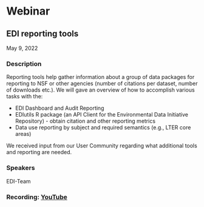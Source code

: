 # Webinar

## EDI reporting tools

May 9, 2022

### Description

Reporting tools help gather information about a group of data packages for reporting to NSF or other agencies (number of citations per dataset, number of downloads etc.). We will gave an overview of how to accomplish various tasks with the:

 - EDI Dashboard and Audit Reporting
 - EDIutils R package (an API Client for the Environmental Data Initiative 
   Repository) - obtain citation and other reporting metrics
 - Data use reporting by subject and required semantics (e.g., LTER core areas)

We received input from our User Community regarding what additional tools and reporting are needed.

### Speakers

EDI-Team

### Recording: [YouTube](https://youtu.be/T2waahuRiaY)

<!-- Webinars -->
